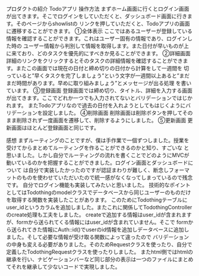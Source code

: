 プロダクトの紹介
Todoアプリ
操作方法
まずホーム画面に行くとログイン画面が出てきます。そこでログインをしていただくと、ダッシュボード画面に行きます。そのページからshowlistの
リンクを押していただくと、Todoアプリの画面に遷移することができます。
①全体表示
ここではあるユーザーが登録している情報を確認することができます。これはユーザー固有の情報であり、ログインした時の
ユーザー情報から判別して情報を取得します。また日付が早いものが上に来ており、どのタスクを優先的にすべきか見ることができます。
②詳細画面
詳細のリンクをクリックするとそのタスクの詳細情報を確認することができます。またこの画面では現在の日付と締め切りの日付から計算をして一週間を
切っていると”早くタスクを完了しましょう”という文字が一週間以上あると”まだまだ時間があります。早めに取り組みましょう”とメッセージが出る処理
を書いています。
③登録画面
登録画面では締め切り、タイトル、詳細を入力する画面が出てきます。ここでどれか一つでも入力されてないとバリデーションではじかれます。
またTodoアプリなので過去の日付を入れようとしてもはじくようにバリデーションを設定しました。
④削除画面
削除画面は削除ボタンを押してそのまま削除されず一度画面を遷移して、削除するようにしました。
⑤更新画面
更新画面はほとんど登録画面と同じです。

感想
まずルーティングのことですが、僕は手作業で一個ずつしました。授業を受けてからまとめてルーティングを作ることができるのかと知り、すごいな
と思いました。しかし自分でルーティングの流れを書くことでどのようにMVCが動いているのかを把握することができました。ログイン画面とダッシュボードについて
は自分で実装したかったのですが認証まわりが難しく、断念しフォーマットのものを使わせていただいたので統一感がなくなってしまっているので残念です。
自分でログイン機能も実装してみたいと思いました。
技術的なポイントとしてはTodothingのmodelクラスでデータベースから同じユーザーのものだけを取得する関数を実装したことがあります。
このためにTodothingテーブルにuser_idというカラムを追加しました。またこれに関係してTodothingControllerのcreate処理も工夫をしました。
createで追加する情報はuser_idが含まれますが、formから送られてくる情報にはuser_idが含まれていません。そこで
formから送られてきた情報にAuth::id()でuserのid情報を追加しデータベースに追加しました。そして必要な情報が受け取る関数によって違ったので
バリデーションの中身も変える必要がありました。そのためRequestクラスを使ったり、自分で定義したTodothingRequestクラスを使ったりしました。
またhtml側ではhtmlの継承を行い、ナビゲーションバーなど同じ部分の表示は一つのファイルにまとめてそれを継承して少ないコードで実現しました。